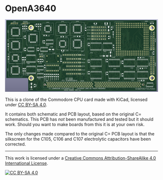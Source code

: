 
# OpenA3640

![Render of PCB](https://raw.githubusercontent.com/jgrip/OpenA3640/main/Pics/board.jpg)

This is a clone of the Commodore CPU card made with KiCad, licensed under [CC BY-SA 4.0](https://creativecommons.org/licenses/by-sa/4.0/).

It contains both schematic and PCB layout, based on the original C= schematics.
This PCB has *not* been manufactured and tested but it should work. Should you want to make boards from this it is at your own risk.

The only changes made compared to the original C= PCB layout is that the silkscreen for the C105, C106 and C107 electrolytic capacitors have been corrected.

-----
This work is licensed under a
[Creative Commons Attribution-ShareAlike 4.0 International License][cc-by-sa].

[![CC BY-SA 4.0][cc-by-sa-image]][cc-by-sa]

[cc-by-sa]: http://creativecommons.org/licenses/by-sa/4.0/
[cc-by-sa-image]: https://licensebuttons.net/l/by-sa/4.0/88x31.png
[cc-by-sa-shield]: https://img.shields.io/badge/License-CC%20BY--SA%204.0-lightgrey.svg
